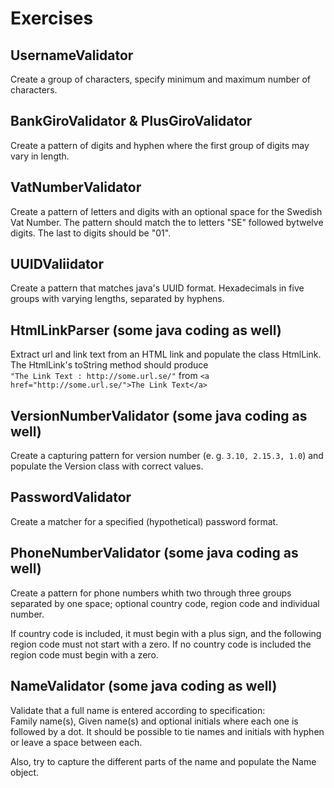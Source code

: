# Exercises
## UsernameValidator
Create a group of characters, specify minimum and maximum number of characters.

## BankGiroValidator & PlusGiroValidator
Create a pattern of digits and hyphen where the first group of digits may vary in length.

## VatNumberValidator
Create a pattern of letters and digits with an optional space for the Swedish Vat Number. The pattern should match the to letters "SE" followed bytwelve digits. The last to digits should be "01".

## UUIDValiidator
Create a pattern that matches java's UUID format. Hexadecimals in five groups with varying lengths, separated by hyphens.

## HtmlLinkParser (some java coding as well)
Extract url and link text from an HTML link and populate the class HtmlLink. The HtmlLink's toString method should produce  
`"The Link Text : http://some.url.se/"` 
from `<a href="http://some.url.se/">The Link Text</a>`

## VersionNumberValidator (some java coding as well)
Create a capturing pattern for version number (e. g. `3.10, 2.15.3, 1.0`) and populate the Version class with correct values.

## PasswordValidator
Create a matcher for a specified (hypothetical) password format.

## PhoneNumberValidator (some java coding as well)
Create a pattern for phone numbers whith two through three groups separated by one space; optional country code, region code and individual number.
 
If country code is included, it must begin with a plus sign, and the following region code must not start with a zero. If no country code is included the region code must begin with a zero.

## NameValidator (some java coding as well)
Validate that a full name is entered according to specification:  
Family name(s), Given name(s) and optional initials where each one is followed by a dot. It should be possible to tie names and initials with hyphen or leave a space between each. 

Also, try to capture the different parts of the name and populate the Name object.
